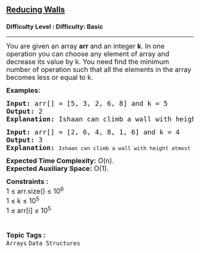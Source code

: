 <h2><a href="https://www.geeksforgeeks.org/problems/reducing-walls4443/1?page=9&difficulty=Basic&status=unsolved,attempted&sortBy=accuracy">Reducing Walls</a></h2><h3>Difficulty Level : Difficulty: Basic</h3><hr><div class="problems_problem_content__Xm_eO"><p><span style="font-size: 18px;">You are given an array&nbsp;<strong>arr </strong>and an integer <strong>k</strong>. In one operation you can choose any element of array and decrease its value by k. You need find the minimum number of operation such that all the elements in the array becomes less or equal to k.</span></p>
<p><span style="font-size: 18px;"><strong>Examples:</strong></span></p>
<pre><span style="font-size: 18px;"><strong>Input:</strong> arr[] = [5, 3, 2, 6, 8] and k = 5
<strong>Output:</strong> 2
<strong>Explanation:</strong> Ishaan can climb a wall with height atmost 5. So he climbs the first 3 walls easily. Now he has to use his power to reduce the height of the 4th wall. After using his power, Now to climb the last wall, he again uses his power.
</span></pre>
<pre><span style="font-size: 18px;"><strong>Input:</strong> arr[] = [2, 6, 4, 8, 1, 6] and k = 4 <strong>
Output:</strong> 3 <br><strong>Explanation: </strong></span>Ishaan can climb a wall with height atmost 5. <span style="font-size: 14pt;">He can't climb the wall with height 6, 8, 6.</span></pre>
<p><span style="font-size: 18px;"><strong>Expected Time Complexity:</strong> O(n).<br><strong>Expected Auxiliary Space:</strong>&nbsp;O(1).</span></p>
<p><span style="font-size: 18px;"><strong>Constraints :</strong><br>1 ≤ arr.size() ≤ 10<sup>6</sup><br>1 ≤ k ≤ 10<sup>5</sup><br>1 ≤ arr[i] ≤ 10<sup>5</sup></span></p></div><br><p><span style=font-size:18px><strong>Topic Tags : </strong><br><code>Arrays</code>&nbsp;<code>Data Structures</code>&nbsp;